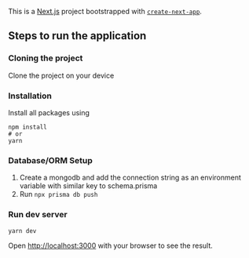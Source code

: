 This is a [Next.js](https://nextjs.org/) project bootstrapped with [`create-next-app`](https://github.com/vercel/next.js/tree/canary/packages/create-next-app).

## Steps to run the application
### Cloning the project
Clone the project on your device
### Installation
Install all packages using
 ```
 npm install 
# or 
yarn
```
### Database/ORM Setup
1. Create a mongodb and add the connection string as an environment variable with similar key to schema.prisma
2. Run ``` npx prisma db push ```

### Run dev server
``` 
yarn dev 
```
Open [http://localhost:3000](http://localhost:3000) with your browser to see the result.
